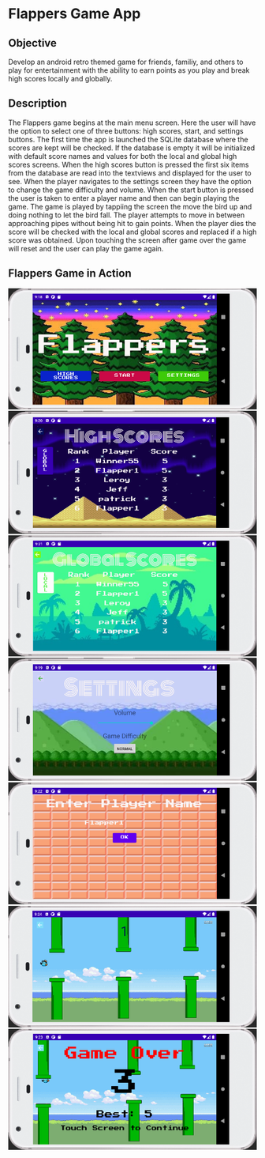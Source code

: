 # Flappers Game App

## Objective
Develop an android retro themed game for friends, familiy, and others to play for entertainment with the ability to earn points as you play and break high scores locally and globally. 

## Description
The Flappers game begins at the main menu screen. Here the user will have the option to select one of three buttons: high scores, start, and settings buttons. The first time the app is launched the SQLite database where the scores are kept will be checked. If the database is empty it will be initialized with default score names and values for both the local and global high scores screens. When the high scores button is pressed the first six items from the database are read into the textviews and displayed for the user to see. When the player navigates to the settings screen they have the option to change the game difficulty and volume. When the start button is pressed the user is taken to enter a player name and then can begin playing the game. The game is played by tappiing the screen the move the bird up and doing nothing to let the bird fall. The player attempts to move in between approaching pipes without being hit to gain points. When the player dies the score will be checked with the local and global scores and replaced if a high score was obtained. Upon touching the screen after game over the game will reset and the user can play the game again.

## Flappers Game in Action
![](images/MainMenu.png)
![](images/LocalHighScores.png)
![](images/GlobalHighScores.png)
![](images/Settings.png)
![](images/Login.png)
![](images/GamePlay.png)
![](images/GameOver.png)
